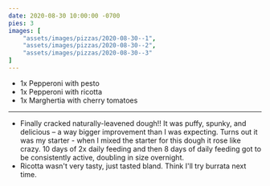 ```yaml
---
date: 2020-08-30 10:00:00 -0700
pies: 3
images: [
    "assets/images/pizzas/2020-08-30--1",
    "assets/images/pizzas/2020-08-30--2",
    "assets/images/pizzas/2020-08-30--3"
]
---
```

- 1x Pepperoni with pesto 
- 1x Pepperoni with ricotta
- 1x Marghertia with cherry tomatoes

---
- Finally cracked naturally-leavened dough!! It was puffy, spunky, and delicious – a way bigger improvement than I was expecting. Turns out it was my starter - when I mixed the starter for this dough it rose like crazy. 10 days of 2x daily feeding and then 8 days of daily feeding got to be consistently active, doubling in size overnight.
- Ricotta wasn't very tasty, just tasted bland. Think I'll try burrata next time.
